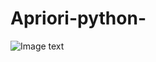# Apriori-python-
![Image text](https://github.com/jinxiang-unique/Image_folder/blob/master/apriori.PNG)
